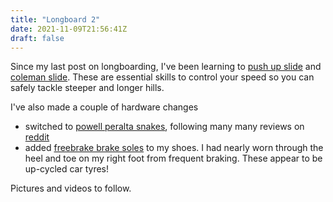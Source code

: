 ```yaml
---
title: "Longboard 2"
date: 2021-11-09T21:56:41Z
draft: false
---
```


Since my last post on longboarding, I've been learning to [push up slide](https://downhill254.com/how-to-push-up-slide-longboarding/) and [coleman slide](https://downhill254.com/coleman-slide-for-longboard-downhill-pendulum-slide/). These are essential skills to control your speed so you can safely tackle steeper and longer hills.

I've also made a couple of hardware changes
- switched to [powell peralta snakes](https://newtons-shred.co.uk/shop/skateboards/wheels/cruiser-filmer/powell-peralta-snakes-red-66mm-75a/), following many many reviews on [reddit](teddit.net/r/longboarding)
- added [freebrake brake soles](https://newtons-shred.co.uk/shop/safety/other/footbraking-sole/freebrake-longboard-skateboard-footbraking-sole-4mm-pair/) to my shoes. I had nearly worn through the heel and toe on my right foot from frequent braking. These appear to be up-cycled car tyres!

Pictures and videos to follow.
